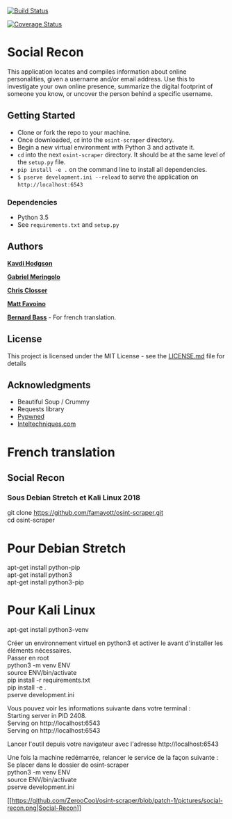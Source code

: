 [![Build Status](https://travis-ci.org/famavott/osint-scraper.svg?branch=master)](https://travis-ci.org/famavott/osint-scraper)

[![Coverage Status](https://coveralls.io/repos/github/famavott/osint-scraper/badge.svg?branch=master)](https://coveralls.io/github/famavott/osint-scraper?branch=master)

# Social Recon

This application locates and compiles information about online personalities, given a username and/or email address. Use this to investigate your own online presence, summarize the digital footprint of someone you know, or uncover the person behind a specific username.

## Getting Started

- Clone or fork the repo to your machine.
- Once downloaded, `cd` into the `osint-scraper` directory.
- Begin a new virtual environment with Python 3 and activate it.
- `cd` into the next `osint-scraper` directory. It should be at the same level of the `setup.py` file.
- `pip install -e .` on the command line to install all dependencies.
- `$ pserve development.ini --reload` to serve the application on `http://localhost:6543`

### Dependencies

- Python 3.5
- See `requirements.txt` and `setup.py`

## Authors

[**Kavdi Hodgson**](https://github.com/kavdi)

[**Gabriel Meringolo**](https://github.com/gabrielx52)

[**Chris Closser**](https://github.com/ChristopherSClosser)

[**Matt Favoino**](https://github.com/famavott)

[**Bernard Bass**](https://github.com/ZerooCool) - For french translation.

## License

This project is licensed under the MIT License - see the [LICENSE.md](LICENSE.md) file for details

## Acknowledgments

- Beautiful Soup / Crummy
- Requests library
- [Pypwned](https://github.com/kernelmachine/haveibeenpwned)
- [Inteltechniques.com](https://inteltechniques.com/menu.html)


# French translation

## Social Recon

### Sous Debian Stretch et Kali Linux 2018
git clone https://github.com/famavott/osint-scraper.git<br/>
cd osint-scraper

# Pour Debian Stretch
apt-get install python-pip<br/>
apt-get install python3<br/>
apt-get install python3-pip

# Pour Kali Linux
apt-get install python3-venv

Créer un environnement virtuel en python3 et activer le avant d'installer les éléments nécessaires.<br/>
Passer en root<br/>
python3 -m venv ENV<br/>
source ENV/bin/activate<br/>
pip install -r requirements.txt<br/>
pip install -e .<br/>
pserve development.ini<br/>

Vous pouvez voir les informations suivante dans votre terminal :<br/>
Starting server in PID 2408.<br/>
Serving on http://localhost:6543<br/>
Serving on http://localhost:6543<br/>

Lancer l'outil depuis votre navigateur avec l'adresse http://localhost:6543<br/>

Une fois la machine redémarrée, relancer le service de la façon suivante :<br/>
Se placer dans le dossier de osint-scraper<br/>
python3 -m venv ENV<br/>
source ENV/bin/activate<br/>
pserve development.ini

[[https://github.com/ZerooCool/osint-scraper/blob/patch-1/pictures/social-recon.png|Social-Recon]]
